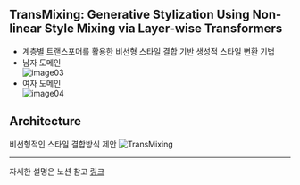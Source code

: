 ## TransMixing: Generative Stylization Using Non-linear Style Mixing via Layer-wise Transformers
- 계층별 트랜스포머를 활용한 비선형 스타일 결합 기반 생성적 스타일 변환 기법
- 남자 도메인  
![image03](https://user-images.githubusercontent.com/66052461/195786180-a8023f8d-983b-4945-88e2-09d4f2fbb70d.png)  
- 여자 도메인  
![image04](https://user-images.githubusercontent.com/66052461/195786214-4bb36947-9a85-45b6-ace9-975a6ad76c35.png)  


## Architecture
비선형적인 스타일 결합방식 제안
![TransMixing](https://user-images.githubusercontent.com/66052461/205561783-06bf2e23-6340-4411-afd2-a4b4ba78264b.png)

---

자세한 설명은 노션 참고 [링크](https://fortune-scraper-694.notion.site/cdd9822b92794731996641e4af33d29d)

